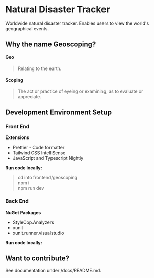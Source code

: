 # Natural Disaster Tracker

Worldwide natural disaster tracker. Enables users to view the world's geographical events.

## Why the name Geoscoping?

#### Geo

> Relating to the earth.

#### Scoping

> The act or practice of eyeing or examining, as to evaluate or appreciate.

## Development Environment Setup

### **Front End**

**Extensions**

- Prettier - Code formatter
- Tailwind CSS IntelliSense
- JavaScript and Typescript Nightly

**Run code locally:**

> cd into frontend/geoscoping  
> npm i  
> npm run dev

### **Back End**

**NuGet Packages**

- StyleCop.Analyzers
- xunit
- xunit.runner.visualstudio

**Run code locally:**

## Want to contribute?

See documentation under /docs/README.md.
